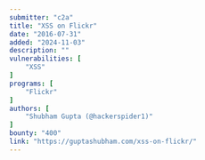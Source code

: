 ```yaml
---
submitter: "c2a"
title: "XSS on Flickr"
date: "2016-07-31"
added: "2024-11-03"
description: ""
vulnerabilities: [
    "XSS"
]
programs: [
    "Flickr"
]
authors: [
    "Shubham Gupta (@hackerspider1)"
]
bounty: "400"
link: "https://guptashubham.com/xss-on-flickr/"
---
```




